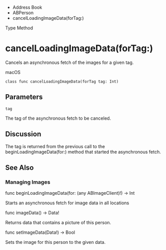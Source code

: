 

- Address Book
- ABPerson
-  cancelLoadingImageData(forTag:) 

Type Method

# cancelLoadingImageData(forTag:)

Cancels an asynchronous fetch of the images for a given tag.

macOS

``` source
class func cancelLoadingImageData(forTag tag: Int)
```

## Parameters 

`tag`  

The tag of the asynchronous fetch to be canceled.

## Discussion

The tag is returned from the previous call to the beginLoadingImageData(for:) method that started the asynchronous fetch.

## See Also

### Managing Images

func beginLoadingImageData(for: (any ABImageClient)!) -> Int

Starts an asynchronous fetch for image data in all locations

func imageData() -> Data!

Returns data that contains a picture of this person.

func setImageData(Data!) -> Bool

Sets the image for this person to the given data.


